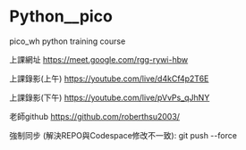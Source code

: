 # Python__pico
pico_wh python training course

上課網址
https://meet.google.com/rgg-rywi-hbw

上課錄影(上午)
https://youtube.com/live/d4kCf4p2T6E

上課錄影(下午)
https://youtube.com/live/pVvPs_qJhNY

老師github
https://github.com/roberthsu2003/

強制同步 (解決REPO與Codespace修改不一致): git push --force